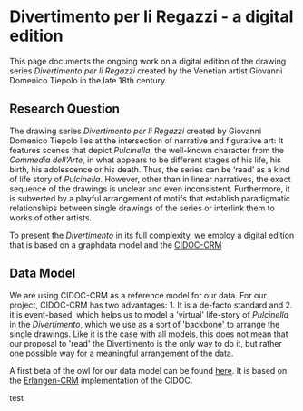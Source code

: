 # Divertimento per li Regazzi - a digital edition
This page documents the ongoing work on a digital edition of the drawing series *Divertimento per li Regazzi* created by the Venetian artist Giovanni Domenico Tiepolo in the late 18th century.

## Research Question

The drawing series *Divertimento per li Regazzi* created by Giovanni Domenico Tiepolo lies at the intersection of narrative and figurative art: It features scenes that depict *Pulcinella*, the well-known character from the *Commedia dell’Arte*, in what appears to be different stages of his life, his birth, his adolescence or his death. Thus, the series can be ‘read’ as a kind of life story of *Pulcinella*. However, other than in linear narratives, the exact sequence of the drawings is unclear and even inconsistent. Furthermore, it is subverted by a playful arrangement of motifs that establish paradigmatic relationships between single drawings of the series or interlink them to works of other artists. 

To present the *Divertimento* in its full complexity, we employ a digital edition that is based on a graphdata model and the [CIDOC-CRM](www.cidoc-crm.org)

## Data Model

We are using CIDOC-CRM as a reference model for our data. For our project, CIDOC-CRM has two advantages: 1. It is a de-facto standard and 2. it is event-based, which helps us to model a 'virtual' life-story of *Pulcinella* in the *Divertimento*, which we use as a sort of 'backbone' to arrange the single drawings. Like it is the case with all models, this does not mean that our proposal to 'read' the Divertimento is the only way to do it, but rather one possible way for a meaningful arrangement of the data. 

A first beta of the owl for our data model can be found [here](https://github.com/Gabvie/Divertimento/blob/master/Divertimento.owl). It is based on the [Erlangen-CRM](http://erlangen-crm.org/) implementation of the CIDOC.


test
